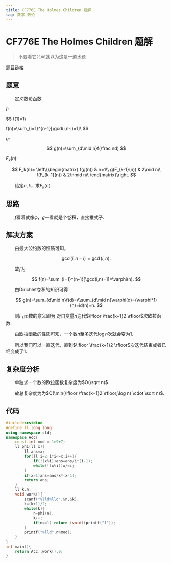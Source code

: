 ```yaml
---
title: CF776E The Holmes Children 题解
tag: 数学 数论
---
```

# CF776E The Holmes Children 题解

> 不要看它`2100`就以为这是一道水题

[题目链接](https://codeforces.com/problemset/problem/776/E)

## 题意

　　定义数论函数

$f$:

$$
f(1)=1\\

f(n)=\sum_{i=1}^{n-1}[\gcd(i,n-i)=1]\\
$$

$g$:

$$
g(n)=\sum_{d\mid n}f(\frac nd)
$$

$F_k(n)$:

$$
F_k(n)=
\left\{\begin{matrix}
f(g(n))  &  n=1\\
g(F_{k-1}(n))  & 2\mid n\\
f(F_{k-1}(n))  & 2\nmid n\\
\end{matrix}\right.
$$

　　给定$n,k$，求$F_k(n)$.

## 思路

　　$f$看着就像$\varphi$，$g$一看就是个卷积，直接推式子.

## 解决方案

　　由最大公约数的性质可知，

$$
\gcd(i,n-i)=\gcd(i,n).
$$

　　故$f$为

$$
f(n)=\sum_{i=1}^{n-1}[\gcd(i,n)=1]=\varphi(n).
$$

　　由Dirichlet卷积的知识可得

$$
g(n)=\sum_{d\mid n}f(d)=\\\sum_{d\mid n}\varphi(d)=(\varphi*1)(n)=id(n)=n.
$$

　　则$F_k$函数的意义即为 对自变量$n$迭代$\lfloor \frac{k+1}2 \rfloor$次欧拉函数.

　　由欧拉函数的性质可知，一个数$n$至多迭代$\log n$次就会变为$1$.

　　所以我们可以一直迭代，直到$\lfloor \frac{k+1}2 \rfloor$次迭代结束或者已经变成了$1$.

## 复杂度分析

　　单独求一个数的欧拉函数复杂度为$O(\sqrt n)$.

　　故总复杂度为为$O(\min(\lfloor \frac{k+1}2 \rfloor,\log n) \cdot \sqrt n)$.

## 代码

```cpp
#include<cstdio>
#define ll long long 
using namespace std;
namespace Acc{
	const int mod = 1e9+7;
	ll phi(ll x){
		ll ans=x;
		for(ll i=2;i*i<=x;i++){
			if(!(x%i))ans=ans/i*(i-1);
			while(!(x%i))x/=i;
		}
		if(x>1)ans=ans/x*(x-1);
		return ans;
	}
	ll k,n;
	void work(){
		scanf("%lld%lld",&n,&k);
		k=(k+1)/2;
		while(k){
			n=phi(n);
			k--;
			if(n==1) return (void)(printf("1"));
		}
		printf("%lld",n%mod);
	}
}
int main(){
	return Acc::work(),0;
}
```